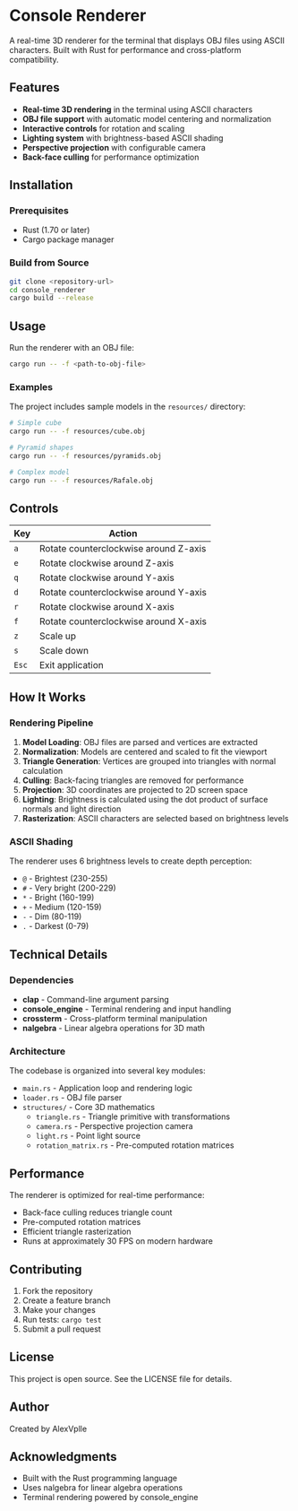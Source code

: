 # Console Renderer

A real-time 3D renderer for the terminal that displays OBJ files using ASCII characters. Built with Rust for performance and cross-platform compatibility.

## Features

- **Real-time 3D rendering** in the terminal using ASCII characters
- **OBJ file support** with automatic model centering and normalization
- **Interactive controls** for rotation and scaling
- **Lighting system** with brightness-based ASCII shading
- **Perspective projection** with configurable camera
- **Back-face culling** for performance optimization

## Installation

### Prerequisites

- Rust (1.70 or later)
- Cargo package manager

### Build from Source

```bash
git clone <repository-url>
cd console_renderer
cargo build --release
```

## Usage

Run the renderer with an OBJ file:

```bash
cargo run -- -f <path-to-obj-file>
```

### Examples

The project includes sample models in the `resources/` directory:

```bash
# Simple cube
cargo run -- -f resources/cube.obj

# Pyramid shapes
cargo run -- -f resources/pyramids.obj

# Complex model
cargo run -- -f resources/Rafale.obj
```

## Controls

| Key | Action |
|-----|--------|
| `a` | Rotate counterclockwise around Z-axis |
| `e` | Rotate clockwise around Z-axis |
| `q` | Rotate clockwise around Y-axis |
| `d` | Rotate counterclockwise around Y-axis |
| `r` | Rotate clockwise around X-axis |
| `f` | Rotate counterclockwise around X-axis |
| `z` | Scale up |
| `s` | Scale down |
| `Esc` | Exit application |

## How It Works

### Rendering Pipeline

1. **Model Loading**: OBJ files are parsed and vertices are extracted
2. **Normalization**: Models are centered and scaled to fit the viewport
3. **Triangle Generation**: Vertices are grouped into triangles with normal calculation
4. **Culling**: Back-facing triangles are removed for performance
5. **Projection**: 3D coordinates are projected to 2D screen space
6. **Lighting**: Brightness is calculated using the dot product of surface normals and light direction
7. **Rasterization**: ASCII characters are selected based on brightness levels

### ASCII Shading

The renderer uses 6 brightness levels to create depth perception:

- `@` - Brightest (230-255)
- `#` - Very bright (200-229)
- `*` - Bright (160-199)
- `+` - Medium (120-159)
- `-` - Dim (80-119)
- `.` - Darkest (0-79)

## Technical Details

### Dependencies

- **clap** - Command-line argument parsing
- **console_engine** - Terminal rendering and input handling
- **crossterm** - Cross-platform terminal manipulation
- **nalgebra** - Linear algebra operations for 3D math

### Architecture

The codebase is organized into several key modules:

- `main.rs` - Application loop and rendering logic
- `loader.rs` - OBJ file parser
- `structures/` - Core 3D mathematics
  - `triangle.rs` - Triangle primitive with transformations
  - `camera.rs` - Perspective projection camera
  - `light.rs` - Point light source
  - `rotation_matrix.rs` - Pre-computed rotation matrices

## Performance

The renderer is optimized for real-time performance:

- Back-face culling reduces triangle count
- Pre-computed rotation matrices
- Efficient triangle rasterization
- Runs at approximately 30 FPS on modern hardware

## Contributing

1. Fork the repository
2. Create a feature branch
3. Make your changes
4. Run tests: `cargo test`
5. Submit a pull request

## License

This project is open source. See the LICENSE file for details.

## Author

Created by AlexVplle

## Acknowledgments

- Built with the Rust programming language
- Uses nalgebra for linear algebra operations
- Terminal rendering powered by console_engine